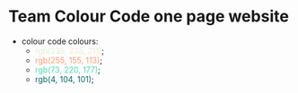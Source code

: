 # Team Colour Code one page website

- colour code colours:
  - <span style="color:rgb(235, 235, 211)">rgb(235, 235, 211)</span>;
  - <span style="color:rgb(255, 155, 113)">rgb(255, 155, 113)</span>;
  - <span style="color:rgb(73, 220, 177)">rgb(73, 220, 177)</span>;
  - <span style="color:rgb(4, 104, 101)">rgb(4, 104, 101)</span>;
